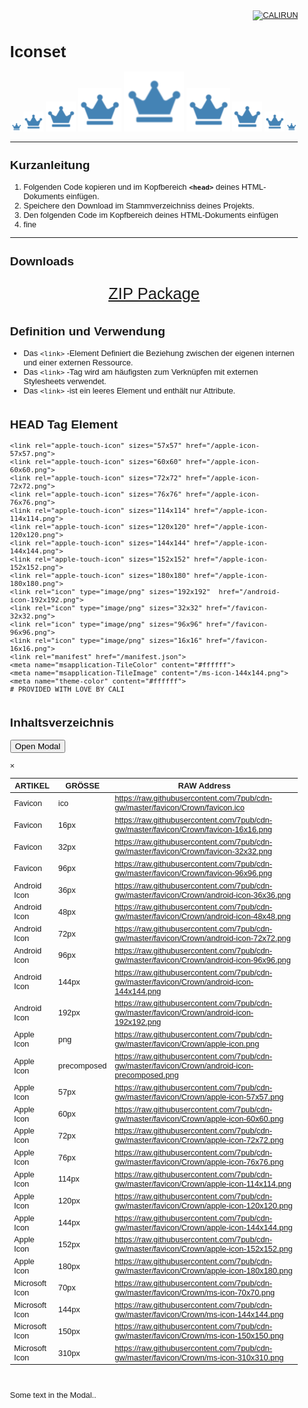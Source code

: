 <style>
body {font-family: Arial, Helvetica, sans-serif; font-size: 0.8em;}

</style>

<div align="right">

[![CALIRUN](https://img.shields.io/badge/Calirun-Projekte-blue)](https://cali.run)</div>

# Iconset

<p align="center">
 <a href="favicon-16x16.png" target="_blank"><img src="favicon-16x16.png"/></a>
 <a href="favicon-32x32.png" target="_blank"><img src="favicon-32x32.png"/></a>
 <a href="android-icon-48x48.png" target="_blank"><img src="android-icon-48x48.png"/></a>
 <a href="ms-icon-70x70.png" target="_blank"><img src="ms-icon-70x70.png"/></a>
 <a href="favicon-96x96.png" target="_blank"><img src="favicon-96x96.png"/></a>
 <a href="ms-icon-70x70.png" target="_blank"><img src="ms-icon-70x70.png"/></a>
 <a href="android-icon-48x48.png" target="_blank"><img src="android-icon-48x48.png"/></a>
 <a href="favicon-32x32.png" target="_blank"><img src="favicon-32x32.png"/></a>
 <a href="favicon-16x16.png" target="_blank"><img src="favicon-16x16.png"/></a>
</p>

<hr>

## Kurzanleitung

 1) Folgenden Code kopieren und im Kopfbereich <strong>```<head>```</strong> deines HTML-Dokuments einfügen.<br>
 2) Speichere den Download im Stammverzeichniss deines Projekts.<br>
 3) Den folgenden Code im Kopfbereich <head> deines HTML-Dokuments einfügen
 4) fine

<hr>

## Downloads

<a href="https://github.com/7pub/cdn-gw/raw/master/favicon/Crown/3f446392a21bf3d2a08024894cccdb3e.ico.zip">
<p align="center" style="font-size:2.0em">ZIP Package</p>
</a>

#
## Definition und Verwendung

+ Das ``<link>`` -Element Definiert die Beziehung zwischen der eigenen internen und einer externen Ressource.
+ Das ``<link>`` -Tag wird am häufigsten zum Verknüpfen mit externen Stylesheets verwendet.
+ Das ``<link>`` -ist ein leeres Element und enthält nur Attribute.

#
## HEAD Tag Element
```code
<link rel="apple-touch-icon" sizes="57x57" href="/apple-icon-57x57.png">
<link rel="apple-touch-icon" sizes="60x60" href="/apple-icon-60x60.png">
<link rel="apple-touch-icon" sizes="72x72" href="/apple-icon-72x72.png">
<link rel="apple-touch-icon" sizes="76x76" href="/apple-icon-76x76.png">
<link rel="apple-touch-icon" sizes="114x114" href="/apple-icon-114x114.png">
<link rel="apple-touch-icon" sizes="120x120" href="/apple-icon-120x120.png">
<link rel="apple-touch-icon" sizes="144x144" href="/apple-icon-144x144.png">
<link rel="apple-touch-icon" sizes="152x152" href="/apple-icon-152x152.png">
<link rel="apple-touch-icon" sizes="180x180" href="/apple-icon-180x180.png">
<link rel="icon" type="image/png" sizes="192x192"  href="/android-icon-192x192.png">
<link rel="icon" type="image/png" sizes="32x32" href="/favicon-32x32.png">
<link rel="icon" type="image/png" sizes="96x96" href="/favicon-96x96.png">
<link rel="icon" type="image/png" sizes="16x16" href="/favicon-16x16.png">
<link rel="manifest" href="/manifest.json">
<meta name="msapplication-TileColor" content="#ffffff">
<meta name="msapplication-TileImage" content="/ms-icon-144x144.png">
<meta name="theme-color" content="#ffffff">
# PROVIDED WITH LOVE BY CALI
```

#
## Inhaltsverzeichnis

<button id="myBtn">Open Modal</button><!--Trigger/Open The Modal-->
<div id="myModal" class="modal"><!--The Modal-->
  <div class="modal-content"><!--Modal content-->
    <span class="close">&times;</span>

| ARTIKEL | GRÖSSE | RAW Address |
|-|-|-|
| Favicon | ico | https://raw.githubusercontent.com/7pub/cdn-gw/master/favicon/Crown/favicon.ico |
| Favicon | 16px | https://raw.githubusercontent.com/7pub/cdn-gw/master/favicon/Crown/favicon-16x16.png |
| Favicon | 32px | https://raw.githubusercontent.com/7pub/cdn-gw/master/favicon/Crown/favicon-32x32.png |
| Favicon | 96px | https://raw.githubusercontent.com/7pub/cdn-gw/master/favicon/Crown/favicon-96x96.png |
| Android Icon | 36px | https://raw.githubusercontent.com/7pub/cdn-gw/master/favicon/Crown/android-icon-36x36.png |
| Android Icon | 48px | https://raw.githubusercontent.com/7pub/cdn-gw/master/favicon/Crown/android-icon-48x48.png |
| Android Icon | 72px | https://raw.githubusercontent.com/7pub/cdn-gw/master/favicon/Crown/android-icon-72x72.png |
| Android Icon | 96px | https://raw.githubusercontent.com/7pub/cdn-gw/master/favicon/Crown/android-icon-96x96.png |
| Android Icon | 144px | https://raw.githubusercontent.com/7pub/cdn-gw/master/favicon/Crown/android-icon-144x144.png |
| Android Icon | 192px | https://raw.githubusercontent.com/7pub/cdn-gw/master/favicon/Crown/android-icon-192x192.png |
| Apple Icon | png | https://raw.githubusercontent.com/7pub/cdn-gw/master/favicon/Crown/apple-icon.png|
| Apple Icon | precomposed | https://raw.githubusercontent.com/7pub/cdn-gw/master/favicon/Crown/android-icon-precomposed.png |
| Apple Icon | 57px | https://raw.githubusercontent.com/7pub/cdn-gw/master/favicon/Crown/apple-icon-57x57.png |
| Apple Icon | 60px | https://raw.githubusercontent.com/7pub/cdn-gw/master/favicon/Crown/apple-icon-60x60.png |
| Apple Icon | 72px | https://raw.githubusercontent.com/7pub/cdn-gw/master/favicon/Crown/apple-icon-72x72.png |
| Apple Icon | 76px | https://raw.githubusercontent.com/7pub/cdn-gw/master/favicon/Crown/apple-icon-76x76.png |
| Apple Icon | 114px | https://raw.githubusercontent.com/7pub/cdn-gw/master/favicon/Crown/apple-icon-114x114.png |
| Apple Icon | 120px | https://raw.githubusercontent.com/7pub/cdn-gw/master/favicon/Crown/apple-icon-120x120.png |
| Apple Icon | 144px | https://raw.githubusercontent.com/7pub/cdn-gw/master/favicon/Crown/apple-icon-144x144.png |
| Apple Icon | 152px | https://raw.githubusercontent.com/7pub/cdn-gw/master/favicon/Crown/apple-icon-152x152.png |
| Apple Icon | 180px | https://raw.githubusercontent.com/7pub/cdn-gw/master/favicon/Crown/apple-icon-180x180.png |
| Microsoft Icon | 70px | https://raw.githubusercontent.com/7pub/cdn-gw/master/favicon/Crown/ms-icon-70x70.png |
| Microsoft Icon | 144px | https://raw.githubusercontent.com/7pub/cdn-gw/master/favicon/Crown/ms-icon-144x144.png |
| Microsoft Icon | 150px | https://raw.githubusercontent.com/7pub/cdn-gw/master/favicon/Crown/ms-icon-150x150.png |
| Microsoft Icon | 310px | https://raw.githubusercontent.com/7pub/cdn-gw/master/favicon/Crown/ms-icon-310x310.png |

<br>
    <p>Some text in the Modal..</p>
  </div>
</div>
<script>
  var modal = document.getElementById("myModal"); // Get the modal
  var btn = document.getElementById("myBtn");// Get the button that opens the modal
  var span = document.getElementsByClassName("close")[0];// Get the <span> element that closes the modal
      btn.onclick = function() {// When the user clicks the button, open the modal 
        modal.style.display = "block";}
      span.onclick = function() {// When the user clicks on <span> (x), close the modal
        modal.style.display = "none";}
      window.onclick = function(event) {// When the user clicks anywhere outside of the modal, close it
        if (event.target == modal) {modal.style.display = "none";}}
</script>